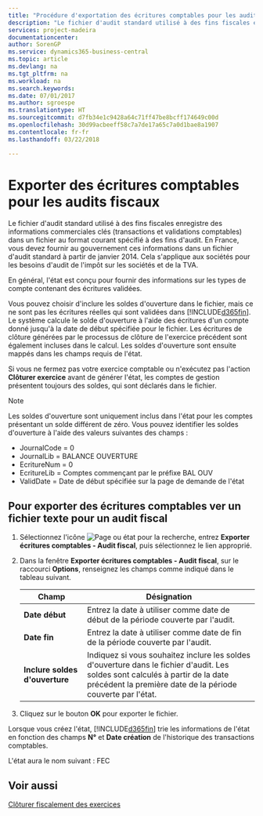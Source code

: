 ```yaml
---
title: "Procédure d'exportation des écritures comptables pour les audits fiscaux"
description: "Le fichier d'audit standard utilisé à des fins fiscales enregistre des informations commerciales clés (transactions et validations comptables) dans un fichier au format courant spécifié à des fins d'audit. En France, vous devez fournir au gouvernement ces informations dans un fichier d'audit standard à partir de janvier 2014. Cela s'applique aux sociétés pour les besoins d'audit de l'impôt sur les sociétés et de la TVA."
services: project-madeira
documentationcenter: 
author: SorenGP
ms.service: dynamics365-business-central
ms.topic: article
ms.devlang: na
ms.tgt_pltfrm: na
ms.workload: na
ms.search.keywords: 
ms.date: 07/01/2017
ms.author: sgroespe
ms.translationtype: HT
ms.sourcegitcommit: d7fb34e1c9428a64c71ff47be8bcff174649c00d
ms.openlocfilehash: 30d99acbeeff58c7a7de17a65c7a0d1bae8a1907
ms.contentlocale: fr-fr
ms.lasthandoff: 03/22/2018

---
```

# <a name="export-general-ledger-entries-for-tax-audits"></a>Exporter des écritures comptables pour les audits fiscaux
Le fichier d'audit standard utilisé à des fins fiscales enregistre des informations commerciales clés (transactions et validations comptables) dans un fichier au format courant spécifié à des fins d'audit. En France, vous devez fournir au gouvernement ces informations dans un fichier d'audit standard à partir de janvier 2014. Cela s'applique aux sociétés pour les besoins d'audit de l'impôt sur les sociétés et de la TVA.  

En général, l'état est conçu pour fournir des informations sur les types de compte contenant des écritures validées.  

Vous pouvez choisir d'inclure les soldes d'ouverture dans le fichier, mais ce ne sont pas les écritures réelles qui sont validées dans [!INCLUDE[d365fin](../../includes/d365fin_md.md)]. Le système calcule le solde d'ouverture à l'aide des écritures d'un compte donné jusqu'à la date de début spécifiée pour le fichier. Les écritures de clôture générées par le processus de clôture de l'exercice précédent sont également incluses dans le calcul. Les soldes d'ouverture sont ensuite mappés dans les champs requis de l'état.  

Si vous ne fermez pas votre exercice comptable ou n'exécutez pas l'action **Clôturer exercice** avant de générer l'état, les comptes de gestion présentent toujours des soldes, qui sont déclarés dans le fichier.  

> [!NOTE]  
>  Les soldes d'ouverture sont uniquement inclus dans l'état pour les comptes présentant un solde différent de zéro. Vous pouvez identifier les soldes d'ouverture à l'aide des valeurs suivantes des champs :  
>   
>  -   JournalCode = 0  
> -   JournalLib = BALANCE OUVERTURE  
> -   EcritureNum = 0  
> -   EcritureLib = Comptes commençant par le préfixe BAL OUV  
> -   ValidDate = Date de début spécifiée sur la page de demande de l'état  

## <a name="to-export-general-ledger-entries-to-a-text-file-for-a-tax-audit"></a>Pour exporter des écritures comptables ver un fichier texte pour un audit fiscal  

1.  Sélectionnez l'icône ![Page ou état pour la recherche](../../media/ui-search/search_small.png "Page ou état pour la recherche"), entrez **Exporter écritures comptables - Audit fiscal**, puis sélectionnez le lien approprié.  
2.  Dans la fenêtre **Exporter écritures comptables - Audit fiscal**, sur le raccourci **Options**, renseignez les champs comme indiqué dans le tableau suivant.  

    |Champ|Désignation|  
    |---------------------------------|---------------------------------------|  
    |**Date début**|Entrez la date à utiliser comme date de début de la période couverte par l'audit.|  
    |**Date fin**|Entrez la date à utiliser comme date de fin de la période couverte par l'audit.|  
    |**Inclure soldes d'ouverture**|Indiquez si vous souhaitez inclure les soldes d'ouverture dans le fichier d'audit. Les soldes sont calculés à partir de la date précédent la première date de la période couverte par l'état.|  

3.  Cliquez sur le bouton **OK** pour exporter le fichier.  

Lorsque vous créez l'état, [!INCLUDE[d365fin](../../includes/d365fin_md.md)] trie les informations de l'état en fonction des champs **N°** et **Date création** de l'historique des transactions comptables.  

L'état aura le nom suivant : <taxpayername>FEC<YYYYMMDD>  

## <a name="see-also"></a>Voir aussi  
 [Clôturer fiscalement des exercices](how-to-close-years.md)

